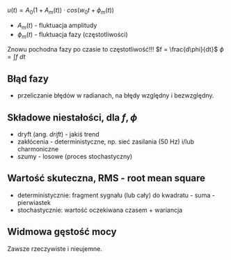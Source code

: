 $u(t) = A_{0}(1 + A_{m}(t)) \cdot cos(w_{0}t + \phi_{m}(t))$ 
- $A_{m}(t)$ - fluktuacja amplitudy
- $\phi_{m}(t)$ - fluktuacja fazy (częstotliwości)

Znowu pochodna fazy po czasie to częstotliwość!!!
$f = \frac{d\phi}{dt}$ 
$\phi = \int f\ dt$ 

## Błąd fazy
- przeliczanie błędów w radianach, na błędy względny i bezwzględny.

## Składowe niestałości, dla $f, \phi$
- dryft (ang. *drift*) - jakiś trend
- zakłócenia - deterministyczne, np. sieć zasilania (50 Hz) i/lub charmoniczne
- szumy - losowe (proces stochastyczny)

## Wartość skuteczna, RMS - root mean square
- deterministycznie: fragment sygnału (lub cały) do kwadratu - suma - pierwiastek
- stochastycznie: wartość oczekiwana czasem + wariancja


## Widmowa gęstość mocy
Zawsze rzeczywiste i nieujemne.


